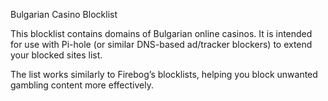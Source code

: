 Bulgarian Casino Blocklist

This blocklist contains domains of Bulgarian online casinos.
It is intended for use with Pi-hole (or similar DNS-based ad/tracker blockers) to extend your blocked sites list.

The list works similarly to Firebog’s blocklists, helping you block unwanted gambling content more effectively.
